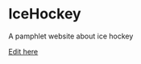 # IceHockey
A pamphlet website about ice hockey

[Edit here](https://diy-pwa.com/~/gh/niekvonk72/IceHockey)

